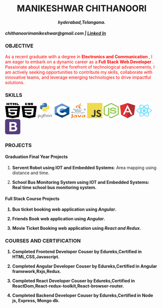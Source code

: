 
<h1><center><strong>MANIKESHWAR CHITHANOORI</strong></center></h1>

<h4><center><em>hyderabad,Telangana.</em></center></h4>
<h4><centre><em>chithanoorimanikeshwar@gmail.com | <a href="https://www.linkedin.com/in/chithanoori-manikeshwar-18911a04d1">Linked In</a></em></centre></h4>

<h3>OBJECTIVE</h3>
<p style="color: red;">
 As a recent graduate with a degree in <strong> Electronics and Communication </strong>, I am eager to embark on a dynamic career as a <strong> Full Stack Web Developer </strong>. Passionate about staying at the forefront of technological advancements, I am actively seeking opportunities to contribute my skills, collaborate with innovative teams, and leverage emerging technologies to drive impactful solutions.<br/>
</p>

<h3>SKILLS</h3>

<p>
 <img src="./logo/html5-2.svg" alt="Hypertext markup" width="50" height="50"/>
 <img src="./logo/css3-1.svg" alt="css stylings" width="50" height="50"/>
 <img src="./logo/python-4.svg" alt="python programming" width="50" height="50"/>
 <img src="./logo/c-1.svg" alt="c programming" width="50" height="50"/>
 <img src="./logo/java-4.svg" alt="java progrmming" width="50" height="50"/>
 <img src="./logo/logo-javascript.svg" alt="javascript progrmming" width="50" height="50"/>
 <img src="./logo/nodejs-icon.svg" alt="node js programming" width="50" height="50"/>
 <img src="./logo/angular-icon-1.svg" alt="angular framework" width="50" height="50"/>
 <img src="./logo/react-2.svg" alt="react framework" width="50" height="50"/>
 <img src="./logo/bootstrap-4.svg" alt="bootstrap css classes" width="50" height="50"/>
</p>

<h3>PROJECTS</h3>

<div>
  <div>
    <h4>Graduation Final Year Projects</h4> 
    <ol>
      <li>
        <p><strong>Servent Robot using IOT and Embedded Systems</strong>: Area mapping using distance and time.</p>
      </li>
      <li>
       <p><strong>School Bus Monitoring System using IOT and Embedded Systems: Real time school bus monitoring system.</p>
      </li>
    </ol>
  </div>

 <div>
    <h4>Full Stack Course Projects</h4> 
    <ol>
      <li>
        <p><strong>Bus ticket booking</strong> web application using <em>Angular</em>.</p>
      </li>
      <li>
        <p><strong>Friends Book</strong> web application using <em>Angular</em>.</p>
      </li>
     <li>
        <p><strong>Movie Ticket Booking</strong> web application using <em>React and Redux</em>.</p>
      </li>
    </ol>
  </div>
    
  </div>
   
</div>

<h3>COURSES AND CERTIFICATION</h3>
<ol>
 <li><p>Completed <strong>Frontend Developer Couser by Edureks</strong>,Certified in HTML,CSS,Javascript.</p></li>
 <li><p>Completed <strong>Angular Developer Couser by Edureks</strong>,Certified in Angular framework,Rxjs,Redux.</p></li>
 <li><p>Completed <strong>React Developer Couser by Edureks</strong>,Certified in ReactDom,React-redux-toolkit,React-browser-router.</p></li>
 <li><p>Completed <strong>Backend Developer Couser by Edureks</strong>,Certified in Node js, Express, Mongo db.</p></li> 
</ol>



